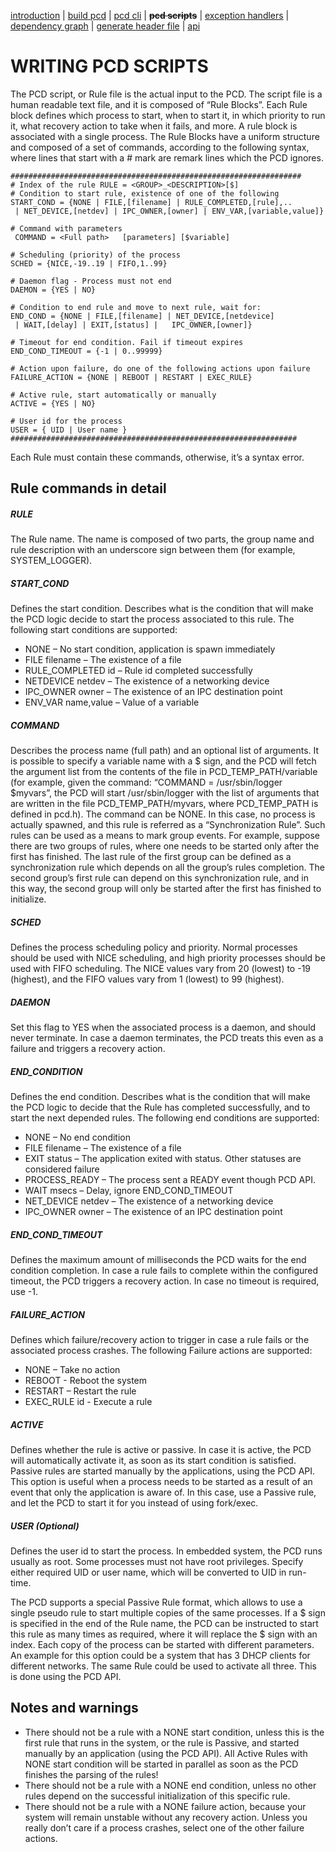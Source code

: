 [introduction](index.md) | [build pcd](build.md) | [pcd cli](cli.md) | **~~pcd scripts~~** | [exception handlers](except.md) | [dependency graph](depend.md) | [generate header file](header.md) | [api](api.md)

WRITING PCD SCRIPTS
===================

The PCD script, or Rule file is the actual input to the PCD. The script file is a human readable text file, and it is composed of “Rule Blocks”. Each Rule block defines which process to start, when to start it, in which priority to run it, what recovery action to take when it fails, and more. A rule block is associated with a single process. The Rule Blocks have a uniform structure and composed of a set of commands, according to the following syntax, where lines that start with a # mark are remark lines which the PCD ignores.

```shell
################################################################# 
# Index of the rule RULE = <GROUP>_<DESCRIPTION>[$] 
# Condition to start rule, existence of one of the following 
START_COND = {NONE | FILE,[filename] | RULE_COMPLETED,[rule],..
 | NET_DEVICE,[netdev] | IPC_OWNER,[owner] | ENV_VAR,[variable,value]}

# Command with parameters
 COMMAND = <Full path>   [parameters] [$variable] 

# Scheduling (priority) of the process 
SCHED = {NICE,-19..19 | FIFO,1..99} 

# Daemon flag - Process must not end 
DAEMON = {YES | NO} 

# Condition to end rule and move to next rule, wait for: 
END_COND = {NONE | FILE,[filename] | NET_DEVICE,[netdevice]
 | WAIT,[delay] | EXIT,[status] |   IPC_OWNER,[owner]} 

# Timeout for end condition. Fail if timeout expires 
END_COND_TIMEOUT = {-1 | 0..99999} 

# Action upon failure, do one of the following actions upon failure 
FAILURE_ACTION = {NONE | REBOOT | RESTART | EXEC_RULE} 

# Active rule, start automatically or manually 
ACTIVE = {YES | NO} 

# User id for the process
USER = { UID | User name }
################################################################
```
Each Rule must contain these commands, otherwise, it’s a syntax error.

## Rule commands in detail
##### RULE
The Rule name. The name is composed of two parts, the group name and rule description with an underscore sign between them (for example, SYSTEM_LOGGER).

##### START_COND
Defines the start condition. Describes what is the condition that will make the PCD logic decide to start the process associated to this rule. The following start conditions are supported:
- NONE – No start condition, application is spawn immediately
- FILE filename – The existence of a file
- RULE_COMPLETED id – Rule id completed successfully
- NETDEVICE netdev – The existence of a networking device
- IPC_OWNER owner – The existence of an IPC destination point
- ENV_VAR name,value – Value of a variable

##### COMMAND
Describes the process name (full path) and an optional list of arguments. It is possible to specify a variable name with a $ sign, and the PCD will fetch the argument list from the contents of the file in PCD_TEMP_PATH/variable (for example, given the command: “COMMAND = /usr/sbin/logger $myvars”, the PCD will start /usr/sbin/logger with the list of arguments that are written in the file PCD_TEMP_PATH/myvars, where PCD_TEMP_PATH is defined in pcd.h). The command can be NONE. In this case, no process is actually spawned, and this rule is referred as a “Synchronization Rule”. Such rules can be used as a means to mark group events. For example, suppose there are two groups of rules, where one needs to be started only after the first has finished. The last rule of the first group can be defined as a synchronization rule which depends on all the group’s rules completion. The second group’s first rule can depend on this synchronization rule, and in this way, the second group will only be started after the first has finished to initialize.

##### SCHED
Defines the process scheduling policy and priority. Normal processes should be used with NICE scheduling, and high priority processes should be used with FIFO scheduling. The NICE values vary from 20 (lowest) to -19 (highest), and the FIFO values vary from 1 (lowest) to 99 (highest).

##### DAEMON
Set this flag to YES when the associated process is a daemon, and should never terminate. In case a daemon terminates, the PCD treats this even as a failure and triggers a recovery action.

##### END_CONDITION
Defines the end condition. Describes what is the condition that will make the PCD logic to decide that the Rule has completed successfully, and to start the next depended rules. The following end conditions are supported:
- NONE – No end condition
- FILE filename – The existence of a file
- EXIT status – The application exited with status. Other statuses are considered failure
- PROCESS_READY – The process sent a READY event though PCD API.
- WAIT msecs – Delay, ignore END_COND_TIMEOUT
- NET_DEVICE netdev – The existence of a networking device
- IPC_OWNER owner – The existence of an IPC destination point

##### END_COND_TIMEOUT
Defines the maximum amount of milliseconds the PCD waits for the end condition completion. In case a rule fails to complete within the configured timeout, the PCD triggers a recovery action. In case no timeout is required, use -1.

##### FAILURE_ACTION
Defines which failure/recovery action to trigger in case a rule fails or the associated process crashes. The following Failure actions are supported:
- NONE – Take no action
- REBOOT - Reboot the system
- RESTART – Restart the rule
- EXEC_RULE id - Execute a rule

##### ACTIVE
Defines whether the rule is active or passive. In case it is active, the PCD will automatically activate it, as soon as its start condition is satisfied. Passive rules are started manually by the applications, using the PCD API. This option is useful when a process needs to be started as a result of an event that only the application is aware of. In this case, use a Passive rule, and let the PCD to start it for you instead of using fork/exec.

##### USER (Optional)
Defines the user id to start the process. In embedded system, the PCD runs usually as root. Some processes must not have root privileges. Specify either required  UID or user name, which will be converted to UID in run-time.

The PCD supports a special Passive Rule format, which allows to use a single pseudo rule to start multiple copies of the same processes. If a $ sign is specified in the end of the Rule name, the PCD can be instructed to start this rule as many times as required, where it will replace the $ sign with an index. Each copy of the process can be started with different parameters. An example for this option could be a system that has 3 DHCP clients for different networks. The same Rule could be used to activate all three. This is done using the PCD API.

## Notes and warnings
- There should not be a rule with a NONE start condition, unless this is the first rule that runs in the system, or the rule is Passive, and started manually by an application (using the PCD API). All Active Rules with NONE start condition will be started in parallel as soon as the PCD finishes the parsing of the rules!
- There should not be a rule with a NONE end condition, unless no other rules depend on the successful initialization of this specific rule.
- There should not be a rule with a NONE failure action, because your system will remain unstable without any recovery action. Unless you really don’t care if a process crashes, select one of the other failure actions.


